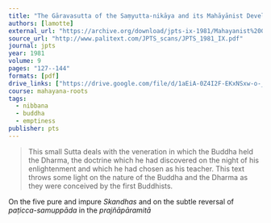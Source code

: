 ```yaml
---
title: "The Gāravasutta of the Saṃyutta-nikāya and its Mahāyānist Developments"
authors: [lamotte]
external_url: "https://archive.org/download/jpts-ix-1981/Mahayanist%20Garavasutta%20-%20Etienne%20Lamotte_text.pdf"
source_url: "http://www.palitext.com/JPTS_scans/JPTS_1981_IX.pdf"
journal: jpts
year: 1981
volume: 9
pages: "127--144"
formats: [pdf]
drive_links: ["https://drive.google.com/file/d/1aEiA-0Z4I2F-EKxNSxw-o-_nuE_oo9Nc/view?usp=drivesdk"]
course: mahayana-roots
tags:
  - nibbana
  - buddha
  - emptiness
publisher: pts
---
```


> This small Sutta deals with the veneration in which the Buddha held the Dharma, the doctrine which he had discovered on the night of his enlightenment and which he had chosen as his teacher. This text throws some light on the nature of the Buddha and the Dharma as they were conceived by the first Buddhists.

On the five pure and impure *Skandhas* and on the subtle reversal of *paṭicca-samuppāda* in the *prajñāpāramitā*
